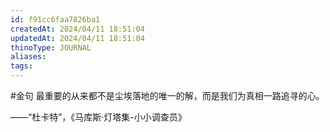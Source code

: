 ```yaml
---
id: f91cc6faa7826ba1
createdAt: 2024/04/11 18:51:04
updatedAt: 2024/04/11 18:51:04
thinoType: JOURNAL
aliases: 
tags: 
---
```

#金句 最重要的从来都不是尘埃落地的唯一的解，而是我们为真相一路追寻的心。

——“杜卡特”，《马库斯·灯塔集-小小调查员》